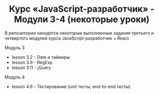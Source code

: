 <h1 style="text-align: center;">Курс «JavaScript-разработчик» - Модули 3-4 (некоторые уроки)</h1>

<p>В репозитории находятся некоторые выполненные задания третьего и четвертого модулей курса JavaScript-разработчик + React</p>

<span>Модуль 3</span>
<ul>
  <li>lesson 3.2 - Date и таймеры</li>
  <li>lesson 3.9 - RegExp</li>
  <li>lesson 3.11 - jQuery</li>
</ul>

<span>Модуль 4</span>
<ul>
  <li>lesson 4.6 - Тестирование (unit тесты, end-to-end тесты)</li>
</ul>